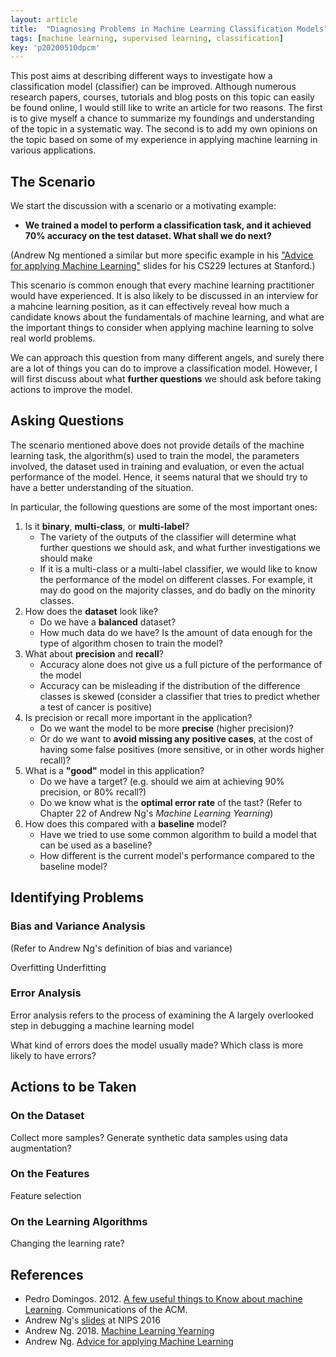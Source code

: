 ```yaml
---
layout: article
title:  "Diagnosing Problems in Machine Learning Classification Models"
tags: [machine learning, supervised learning, classification]
key: 'p20200510dpcm'
---
```


This post aims at describing different ways to investigate how a classification model (classifier) can be improved. Although numerous research papers, courses, tutorials and blog posts on this topic can easily be found online, I would still like to write an article for two reasons. The first is to give myself a chance to summarize my foundings and understanding of the topic in a systematic way. The second is to add my own opinions on the topic based on some of my experience in applying machine learning in various applications.

## The Scenario

We start the discussion with a scenario or a motivating example:

- **We trained a model to perform a classification task, and it achieved 70% accuracy on the test dataset. What shall we do next?**

(Andrew Ng mentioned a similar but more specific example in his ["Advice for applying Machine Learning"](http://cs229.stanford.edu/materials/ML-advice.pdf) slides for his CS229 lectures at Stanford.)

This scenario is common enough that every machine learning practitioner would have experienced. It is also likely to be discussed in an interview for a mahcine learning position, as it can effectively reveal how much a candidate knows about the fundamentals of machine learning, and what are the important things to consider when applying machine learning to solve real world problems.

We can approach this question from many different angels, and surely there are a lot of things you can do to improve a classification model. However, I will first discuss about what **further questions** we should ask before taking actions to improve the model.

## Asking Questions

The scenario mentioned above does not provide details of the machine learning task, the algorithm(s) used to train the model, the parameters involved, the dataset used in training and evaluation, or even the actual performance of the model. Hence, it seems natural that we should try to have a better understanding of the situation.

In particular, the following questions are some of the most important ones:

1. Is it **binary**, **multi-class**, or **multi-label**?
    - The variety of the outputs of the classifier will determine what further questions we should ask, and what further investigations we should make
    - If it is a multi-class or a multi-label classifier, we would like to know the performance of the model on different classes. For example, it may do good on the majority classes, and do badly on the minority classes.
2. How does the **dataset** look like?
    - Do we have a **balanced** dataset?
    - How much data do we have? Is the amount of data enough for the type of algorithm chosen to train the model?
3. What about **precision** and **recall**?
    - Accuracy alone does not give us a full picture of the performance of the model
    - Accuracy can be misleading if the distribution of the difference classes is skewed (consider a classifier that tries to predict whether a test of cancer is positive)
4. Is precision or recall more important in the application?
    - Do we want the model to be more **precise** (higher precision)?
    - Or do we want to **avoid missing any positive cases**, at the cost of having some false positives (more sensitive, or in other words higher recall)?
5. What is a **"good"** model in this application?
    - Do we have a target? (e.g. should we aim at achieving 90% precision, or 80% recall?)
    - Do we know what is the **optimal error rate** of the tast? (Refer to Chapter 22 of Andrew Ng's *Machine Learning Yearning*)
6. How does this compared with a **baseline** model?
    - Have we tried to use some common algorithm to build a model that can be used as a baseline?
    - How different is the current model's performance compared to the baseline model?

## Identifying Problems



### Bias and Variance Analysis

(Refer to Andrew Ng's definition of bias and variance)

Overfitting
Underfitting


### Error Analysis

Error analysis refers to the process of examining the 
A largely overlooked step in debugging a machine learning model 

What kind of errors does the model usually made?
Which class is more likely to have errors?


## Actions to be Taken


### On the Dataset

Collect more samples?
Generate synthetic data samples using data augmentation?


### On the Features

Feature selection

### On the Learning Algorithms

Changing the learning rate?



## References

- Pedro Domingos. 2012. [A few useful things to Know about machine Learning](https://homes.cs.washington.edu/~pedrod/papers/cacm12.pdf). Communications of the ACM.
- Andrew Ng's [slides](https://media.nips.cc/Conferences/2016/Slides/6203-Slides.pdf) at NIPS 2016
- Andrew Ng. 2018. [Machine Learning Yearning](https://d2wvfoqc9gyqzf.cloudfront.net/content/uploads/2018/09/Ng-MLY01-13.pdf)
- Andrew Ng. [Advice for applying Machine Learning](http://cs229.stanford.edu/materials/ML-advice.pdf)


